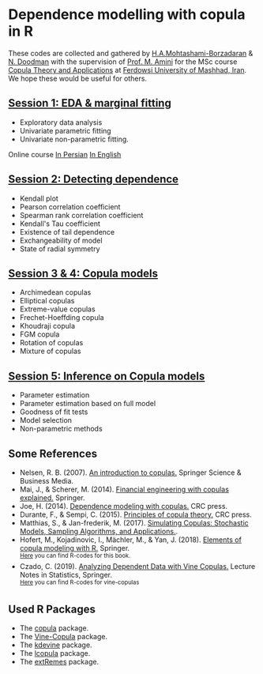 # Dependence modelling with copula in R
These codes are collected and gathered by [H.A.Mohtashami-Borzadaran](https://hamb8066.github.io/homepage) & [N. Doodman](https://www.researchgate.net/profile/Neda_Doodman) with the supervision of [Prof. M. Amini](http://m-amini.profcms.um.ac.ir) for the MSc course [Copula Theory and Applications](https://hamb8066.github.io/homepage/teaching) at [Ferdowsi University of Mashhad, Iran](https://en.um.ac.ir/content/Department-of-Statistics). We hope these would be useful for others.

## [Session 1: EDA & marginal fitting](https://github.com/hamb8066/IntroCopula/blob/master/session-1.pdf) 
- Exploratory data analysis
- Univariate parametric fitting
- Univariate non-parametric fitting.  

Online course [In Persian](https://aparat.com/v/hwP8V) [In English]()
 
## [Session 2: Detecting dependence](https://github.com/hamb8066/IntroCopula/blob/master/session2.pdf)
- Kendall plot
- Pearson correlation coefficient
- Spearman rank correlation coefficient
- Kendall's Tau coefficient
- Existence of tail dependence
- Exchangeability of model 
- State of radial symmetry  

## [Session 3 & 4: Copula models](https://github.com/hamb8066/IntroCopula/blob/master/session3.pdf)
- Archimedean copulas 
- Elliptical copulas
- Extreme-value copulas
- Frechet-Hoeffding copula
- Khoudraji copula
- FGM copula
- Rotation of copulas
- Mixture of copulas  


## [Session 5: Inference on Copula models](https://github.com/hamb8066/IntroCopula/blob/master/session5.pdf)
- Parameter estimation  
- Parameter estimation based on full model  
- Goodness of fit tests  
- Model selection  
- Non-parametric methods  


## Some References
* Nelsen, R. B. (2007). [An introduction to copulas.](https://www.springer.com/gp/book/9780387286594) Springer Science & Business Media.  
* Mai, J., & Scherer, M. (2014). [Financial engineering with copulas explained.](https://link.springer.com/book/10.1057/9781137346315) Springer.
* Joe, H. (2014). [Dependence modeling with copulas.](https://www.routledge.com/Dependence-Modeling-with-Copulas/Joe/p/book/9781466583221) CRC press.  
* Durante, F., & Sempi, C. (2015). [Principles of copula theory.](https://www.routledge.com/Principles-of-Copula-Theory-1st-Edition/Durante-Sempi/p/book/9781439884423) CRC press.  
* Matthias, S., & Jan-frederik, M. (2017). [Simulating Copulas: Stochastic Models, Sampling Algorithms, and Applications.](https://www.worldscientific.com/worldscibooks/10.1142/10265).  
* Hofert, M., Kojadinovic, I., Mächler, M., & Yan, J. (2018). [Elements of copula modeling with R.](https://www.springer.com/gp/book/9783319896342) Springer.  
<sup> [Here](http://copula.r-forge.r-project.org/book) you can find R-codes for this book. </sup>  
* Czado, C. (2019). [Analyzing Dependent Data with Vine Copulas.](https://www.springer.com/gp/book/9783030137847) Lecture Notes in Statistics, Springer.  
<sup> [Here](https://www.groups.ma.tum.de/en/statistics/people/claudia-czado/r-code-to-analyzing-dependent-data-with-vinecopulas/) you can find R-codes for vine-copulas </sup>  

## Used R Packages
* The [copula](https://cran.r-project.org/web/packages/copula/index.html) package.
* The [Vine-Copula](https://github.com/tnagler/VineCopula) package.
* The [kdevine](https://github.com/tnagler/kdevine) package.  
* The [lcopula](https://cran.r-project.org/package=lcopula) package.  
* The [extRemes](https://cran.r-project.org/package=extRemes) package.  

